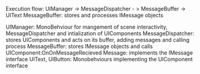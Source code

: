 Execution flow:
UIManager -> MessageDispatcher - > MessageBuffer -> UIText MessageBuffer: stores and processes IMessage objects

UIManager: MonoBehviour for mangement of scene interactivity, MessageDispatcher and intialization of UIComponents
MessageDispatcher: stores UIComponents and acts on its buffer, adding messages and calling process
MessageBuffer: stores IMessage objects and calls UIComponent:OnOnMessageRecieved
Message: implements the IMessage interface
UIText, UIButton: Monobehviours implementing the UIComponent interface
